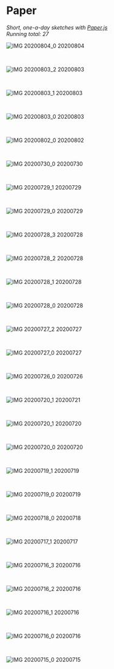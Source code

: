 # Paper

_Short, one-a-day sketches with [Paper.js](http://paperjs.org/)_<br>
_Running total: 27_

![IMG 20200804_0](./images/20200804_0.png)
20200804

<br>

![IMG 20200803_2](./images/20200803_2.png)
20200803

<br>

![IMG 20200803_1](./images/20200803_1.png)
20200803

<br>

![IMG 20200803_0](./images/20200803_0.png)
20200803

<br>

![IMG 20200802_0](./images/20200802_0.png)
20200802

<br>

![IMG 20200730_0](./images/20200730_0.png)
20200730

<br>

![IMG 20200729_1](./images/20200729_1.png)
20200729

<br>

![IMG 20200729_0](./images/20200729_0.png)
20200729

<br>

![IMG 20200728_3](./images/20200728_3.png)
20200728

<br>

![IMG 20200728_2](./images/20200728_2.png)
20200728

<br>

![IMG 20200728_1](./images/20200728_1.png)
20200728

<br>

![IMG 20200728_0](./images/20200728_0.png)
20200728

<br>

![IMG 20200727_2](./images/20200727_2.png)
20200727

<br>

![IMG 20200727_0](./images/20200727_0.png)
20200727

<br>

![IMG 20200726_0](./images/20200726_0.png)
20200726

<br>

![IMG 20200720_1](./images/20200721_0.png)
20200721

<br>

![IMG 20200720_1](./images/20200720_1.png)
20200720

<br>

![IMG 20200720_0](./images/20200720_0.png)
20200720

<br>

![IMG 20200719_1](./images/20200719_1.png)
20200719

<br>

![IMG 20200719_0](./images/20200719_0.png)
20200719

<br>

![IMG 20200718_0](./images/20200718_0.png)
20200718

<br>

![IMG 20200717_1](./images/20200717_1.png)
20200717

<br>

![IMG 20200716_3](./images/20200716_4.png)
20200716

<br>

![IMG 20200716_2](./images/20200716_2.png)
20200716

<br>

![IMG 20200716_1](./images/20200716_1.png)
20200716

<br>

![IMG 20200716_0](./images/20200716_0.png)
20200716

<br>

![IMG 20200715_0](./images/20200715_0.png)
20200715
